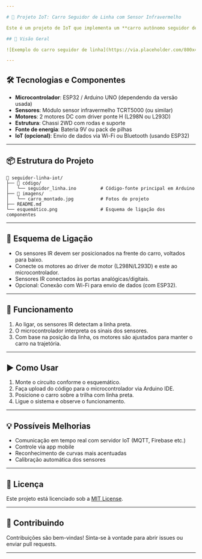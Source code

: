 ```yaml
---

# 🚗 Projeto IoT: Carro Seguidor de Linha com Sensor Infravermelho

Este é um projeto de IoT que implementa um **carro autônomo seguidor de linha**, utilizando sensores infravermelhos para detectar o trajeto e seguir uma linha preta em fundo branco. Ideal para introdução à robótica, automação e sistemas embarcados.

## 📸 Visão Geral

![Exemplo do carro seguidor de linha](https://via.placeholder.com/800x400) <!-- substitua por uma imagem real do projeto -->

---
```


## 🛠️ Tecnologias e Componentes

* **Microcontrolador**: ESP32 / Arduino UNO (dependendo da versão usada)
* **Sensores**: Módulo sensor infravermelho TCRT5000 (ou similar)
* **Motores**: 2 motores DC com driver ponte H (L298N ou L293D)
* **Estrutura**: Chassi 2WD com rodas e suporte
* **Fonte de energia**: Bateria 9V ou pack de pilhas
* **IoT (opcional)**: Envio de dados via Wi-Fi ou Bluetooth (usando ESP32)

---

## 📦 Estrutura do Projeto

```
📁 seguidor-linha-iot/
├── 📂 código/
│   └── seguidor_linha.ino         # Código-fonte principal em Arduino
├── 📂 imagens/
│   └── carro_montado.jpg          # Fotos do projeto
├── README.md
└── esquemático.png                # Esquema de ligação dos componentes
```

---

## 🔌 Esquema de Ligação

* Os sensores IR devem ser posicionados na frente do carro, voltados para baixo.
* Conecte os motores ao driver de motor (L298N/L293D) e este ao microcontrolador.
* Sensores IR conectados às portas analógicas/digitais.
* Opcional: Conexão com Wi-Fi para envio de dados (com ESP32).

---

## 🚦 Funcionamento

1. Ao ligar, os sensores IR detectam a linha preta.
2. O microcontrolador interpreta os sinais dos sensores.
3. Com base na posição da linha, os motores são ajustados para manter o carro na trajetória.

---

## ▶️ Como Usar

1. Monte o circuito conforme o esquemático.
2. Faça upload do código para o microcontrolador via Arduino IDE.
3. Posicione o carro sobre a trilha com linha preta.
4. Ligue o sistema e observe o funcionamento.

---

## 💡 Possíveis Melhorias

* Comunicação em tempo real com servidor IoT (MQTT, Firebase etc.)
* Controle via app mobile
* Reconhecimento de curvas mais acentuadas
* Calibração automática dos sensores

---

## 📄 Licença

Este projeto está licenciado sob a [MIT License](LICENSE).

---

## 🤝 Contribuindo

Contribuições são bem-vindas! Sinta-se à vontade para abrir issues ou enviar pull requests.

---

